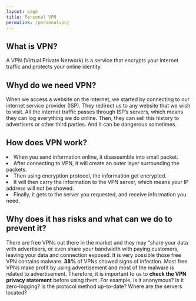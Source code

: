 ```yaml
---
layout: page
title: Personal VPN
permalink: /personalvpn/
---
```

<h2>What is VPN?</h2>
A VPN (Virtual Private Network) is a service that encrypts your internet traffic and protects your online identity.

<h2>Whyd do we need VPN?</h2>
When we access a website on the internet, we started by connecting to our internet service provider (ISP). They redirect us to any website that we wish to visit. All the internet traffic passes through ISP’s servers, which means they can log everything we do online. Then, they can sell this history to advertisers or other third parties. And it can be dangerous sometimes.

<h2>How does VPN work?</h2>
<li>When you send information online, it disassemble into small packet.</li>
<li>After connecting to VPN, it will create an outer layer surrounding the packets.</li>
<li>Then using encryption protocol, the information get encrypted.</li>
<li>It will then carry the information to the VPN server, which means your IP address will not be showed.</li>
<li>Finally, it gets to the server you requested, and receive information you need.</li>

<h2>Why does it has risks and what can we do to prevent it?</h2>
There are free VPNs out there in the market and they may “share your data with advertisers, or even share your bandwidth with paying customers, leaving your data and connection exposed. 
It is very possible those free VPN contains malware. <strong>38%</strong> of VPNs showed signs of infection. Most free VPNs make profit by using advertisement and most of the malware is related to advertisement.
Therefore, it is important to us to <strong>check the VPN privacy statement</strong> before using them. 
For example, is it anonymous? Is it zero-logging? Is the protocol method up-to-date? Where are the servers located?
